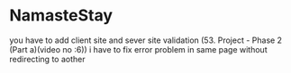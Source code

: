 # NamasteStay
you have to add  client site and sever site validation  (53. Project - Phase 2 (Part a)(video no :6))
i have to fix error problem in same page without redirecting to aother 


